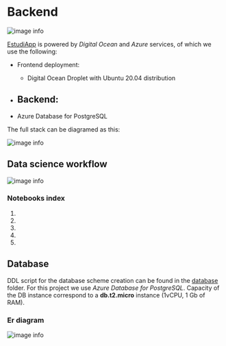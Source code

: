 # Backend

![image info](./assets/FrontendView.png)

[EstudiApp](https://www.google.com "Frontend") is powered by _Digital Ocean_ and _Azure_ services, of which we use the following:

- Frontend deployment:
  - Digital Ocean Droplet with Ubuntu 20.04 distribution

- Backend:
  - 

- Azure Database for PostgreSQL

The full stack can be diagramed as this:

![image info](./assets/Team56_Architecture.png)


## Data science workflow

![image info](./ds_notebooks/Team56_DS_Workflow.png)

### Notebooks index

1. 
2. 
3. 
4. 
5. 

## Database

DDL script for the database scheme creation can be found in the [database](../-/tree/master/database/Database_Script.sql) folder. For this project we use _Azure Database for PostgreSQL_. Capacity of the DB instance correspond to a **db.t2.micro** instance (1vCPU, 1 Gb of RAM). 

### Er diagram

![image info](./assets/er_diagram.jpeg)
